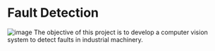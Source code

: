 # Fault Detection

![image](https://user-images.githubusercontent.com/93007427/165225212-66b63e7e-e9c2-495a-9d8a-f88a6f1ec0e5.png)
The objective of this project is to develop a computer vision system to detect faults in industrial machinery.
